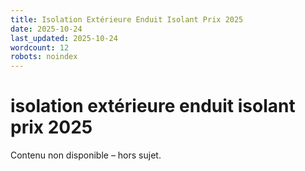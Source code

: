 ```yaml
---
title: Isolation Extérieure Enduit Isolant Prix 2025
date: 2025-10-24
last_updated: 2025-10-24
wordcount: 12
robots: noindex
---
```


# isolation extérieure enduit isolant prix 2025

Contenu non disponible – hors sujet.